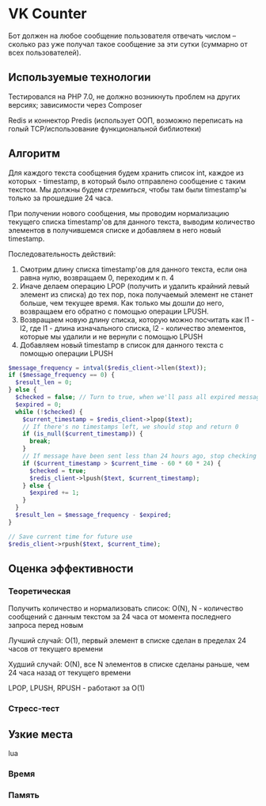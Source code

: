 # VK Counter
Бот должен на любое сообщение пользователя отвечать числом – сколько раз уже получал такое сообщение за эти сутки (суммарно от всех пользователей).

## Используемые технологии

Тестировался на PHP 7.0, не должно возникнуть проблем на других версиях;
зависимости через Composer

Redis и коннектор Predis (использует ООП, возможно переписать на голый TCP/использование функциональной библиотеки)

## Алгоритм

Для каждого текста сообщения будем хранить список int, каждое из которых
\- timestamp, в который было отправлено сообщение с таким текстом. Мы должны будем
*стремиться*, чтобы там были timestamp'ы только за прошедшие 24 часа.

При получении нового сообщения, мы проводим нормализацию
текущего списка timestamp'ов для данного текста, выводим количество элементов
в получившемся списке и добавляем в него новый timestamp.

Последовательность действий:
1) Смотрим длину списка timestamp'ов для данного текста, если она равна нулю,
возвращаем 0, переходим к п. 4
2) Иначе делаем операцию LPOP (получить и удалить крайний левый элемент из списка)
до тех пор, пока получаемый элемент не станет больше, чем текущее время. Как только
мы дошли до него, возвращаем его обратно с помощью операции LPUSH.
3) Возвращаем новую длину списка, которую можно посчитать как l1 - l2,
где l1 - длина изначального списка, l2 - количество элементов, которые мы удалили
и не вернули с помощью LPUSH
4) Добавляем новый timestamp в список для данного текста с помощью операции LPUSH

```php
$message_frequency = intval($redis_client->llen($text));
if ($message_frequency == 0) {
  $result_len = 0;
} else {
  $checked = false; // Turn to true, when we'll pass all expired messages
  $expired = 0;
  while (!$checked) {
    $current_timestamp = $redis_client->lpop($text);
    // If there's no timestamps left, we should stop and return 0
    if (is_null($current_timestamp)) {
      break;
    }
    // If message have been sent less than 24 hours ago, stop checking
    if ($current_timestamp > $current_time - 60 * 60 * 24) {
      $checked = true;
      $redis_client->lpush($text, $current_timestamp);
    } else {
      $expired += 1;
    }
  }
  $result_len = $message_frequency - $expired;
}

// Save current time for future use
$redis_client->rpush($text, $current_time);
```

## Оценка эффективности

### Теоретическая

Получить количество и нормализовать список: О(N), N - количество сообщений с
данным текстом за 24 часа от момента последнего запроса перед новым

Лучший случай: O(1), первый элемент в списке сделан в пределах 24 часов от текущего времени

Худший случай: O(N), все N элементов в списке сделаны раньше, чем 24 часа назад от текущего времени

LPOP, LPUSH, RPUSH - работают за O(1)

### Стресс-тест

## Узкие места

lua

### Время

### Память
